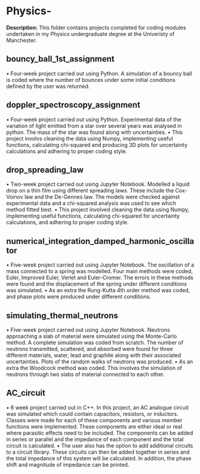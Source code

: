 # Physics-

**Description:** This folder contains projects completed for coding modules undertaken in my Physics undergraduate degree at the Univeristy of Manchester.

## bouncy_ball_1st_assignment

•	Four-week project carried out using Python. A simulation of a bouncy ball is coded where the number of bounces under some initial conditions defined by the user was returned. 

## doppler_spectroscopy_assignment

•	Four-week project carried out using Python. Experimental data of the variation of light emitted from a star over several years was analysed in python. The mass of the star was found along with uncertainties. 
•	This project involvs cleaning the data using Numpy, implementing useful functions, calculating chi-squared and producing 3D plots for uncertainty calculations and adhering to proper coding style.

## drop_spreading_law 

•	Two-week project carried out using Jupyter Notebook. Modelled a liquid drop on a thin film using different spreading laws. These include the Cox-Voinov law and the De-Gennes law. The models were checked against experimental data and a chi-squared analysis was used to see which method fitted best.
•	This project involved cleaning the data using Numpy, implementing useful functions, calculating chi-squared for uncertainty calculations, and adhering to proper coding style.

## numerical_integration_damped_harmonic_oscillator
•	Five-week project carried out using Jupyter Notebook.  The oscillation of a mass connected to a spring was modelled. Four main methods were coded, Euler, Improved Euler, Verlet and Euler-Cromer. The errors in these methods were found and the displacement of the spring under different conditions was simulated. 
•	As an extra the Rung-Kutta 4th order method was coded, and phase plots were produced under different conditions. 

## simulating_thermal_neutrons

•	Five-week project carried out using Jupyter Notebook.  Neutrons approaching a slab of material were simulated using the Monte-Carlo method. A complete simulation was coded from scratch. The number of neutrons transmitted, scattered, and absorbed were found for three different materials, water, lead and graphite along with their associated uncertainties. Plots of the random walks of neutrons was produced.
•	As an extra the Woodcock method was coded. This involves the simulation of neutrons through two slabs of material connected to each other.

## AC_circuit

•	6 week project carried out in C++. In this project, an AC analogue circuit was simulated which could contain capacitors, resistors, or inductors. Classes were made for each of these components and various member functions were implemented. These components are either ideal or real where parasitic effects need to be included. The components can be added in series or parallel and the impedance of each component and the total circuit is calculated. 
• The user also has the option to add additional circuits to a circuit library. These circuits can then be added together in series and the total impedance of this system will be calculated. In addition, the phase shift and magnitude of impedance can be printed. 










